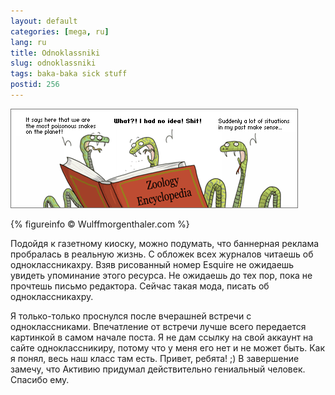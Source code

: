 ```yaml
---
layout: default
categories: [mega, ru]
lang: ru
title: Odnoklassniki
slug: odnoklassniki
tags: baka-baka sick stuff 
postid: 256
---
```

<img src='/o_O/odnoklassniki/snakes.png' alt='Змеи в шоке © wulffmorgenthaler.com'  width="460" height="159"/>


{% figureinfo © Wulffmorgenthaler.com %}


Подойдя к газетному киоску, можно подумать, что баннерная реклама пробралась в реальную жизнь. С обложек всех журналов читаешь об одноклассникахру. Взяв рисованный номер Esquire не ожидаешь увидеть упоминание этого ресурса. Не ожидаешь до тех пор, пока не прочтешь письмо редактора. Сейчас такая мода, писать об одноклассникахру.

Я только-только проснулся после вчерашней встречи с одноклассниками. Впечатление от встречи лучше всего передается картинкой в самом начале поста. Я не дам ссылку на свой аккаунт на сайте одноклассникиру, потому что у меня его нет и не может быть. Как я понял, весь наш класс там есть. Привет, ребята! ;) В завершение замечу, что Активию придумал действительно гениальный человек. Спасибо ему.